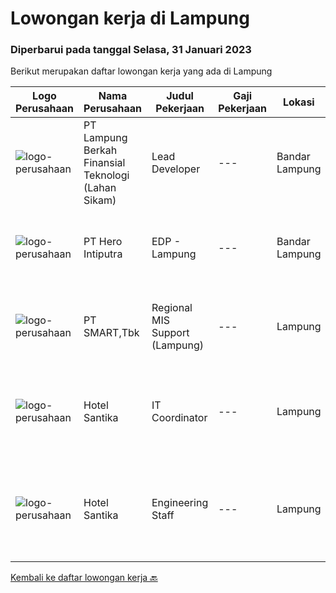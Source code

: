 
  # Lowongan kerja di Lampung

  ### Diperbarui pada tanggal Selasa, 31 Januari 2023

  Berikut merupakan daftar lowongan kerja yang ada di Lampung

  |Logo Perusahaan | Nama Perusahaan | Judul Pekerjaan | Gaji Pekerjaan | Lokasi | Deskripsi | Tanggal diunggah | Pranala |
  | -------------- | --------------- | --------------- | --------- | --------- | -------------- | ------- | ----------- |
  |![logo-perusahaan](https://image-service-cdn.seek.com.au/2f6393084cee96ad38295a3fd8b9381ee0b8011b/ee4dce1061f3f616224767ad58cb2fc751b8d2dc)|PT Lampung Berkah Finansial Teknologi (Lahan Sikam)|Lead Developer|---|Bandar Lampung|General Qualification:1. Adaptive and open minded.2. Excellent Leadership &amp; communication.3. Interpersonal skills &amp; high empathy.4. Work with...|Selasa, 24 Januari 2023|https://www.jobstreet.co.id/id/job/lead-developer-4194421?token=0~ced883cf-aaa9-46e6-9c2b-93f5116084ed&sectionRank=1&jobId=jobstreet-id-job-4194421|
|![logo-perusahaan](https://image-service-cdn.seek.com.au/10b76902aa2a4d10d3618c989a3a431d87539bdb/ee4dce1061f3f616224767ad58cb2fc751b8d2dc)|PT Hero Intiputra|EDP - Lampung|---|Bandar Lampung|Persyaratan:•      Pendidikan minimal SMA/SMK atau sederajat•      Jujur, ulet dan berdisiplin•      Cekatan serta dapat bekerja di bawah...|Jumat, 13 Januari 2023|https://www.jobstreet.co.id/id/job/edp-lampung-4182569?token=0~ced883cf-aaa9-46e6-9c2b-93f5116084ed&sectionRank=2&jobId=jobstreet-id-job-4182569|
|![logo-perusahaan](https://image-service-cdn.seek.com.au/e0f2789e04f1707f717e820cb0fceb109a953b16/ee4dce1061f3f616224767ad58cb2fc751b8d2dc)|PT SMART,Tbk|Regional MIS Support (Lampung)|---|Lampung|Job Description:  Provides customer support services to internal and external customers. Applies working knowledge of day to day operating environment...|Sabtu, 07 Januari 2023|https://www.jobstreet.co.id/id/job/regional-mis-support-lampung-4172943?token=0~ced883cf-aaa9-46e6-9c2b-93f5116084ed&sectionRank=3&jobId=jobstreet-id-job-4172943|
|![logo-perusahaan](https://image-service-cdn.seek.com.au/e85c0d29621d01631d2a9d67a4404c408ea508db/ee4dce1061f3f616224767ad58cb2fc751b8d2dc)|Hotel Santika|IT Coordinator|---|Lampung|Min Diploma or Bachelor Degree of Information TechnologyMin 2 years Experiences of IThave knowledge of Operating System, Hardware Computer, Networking...|Sabtu, 28 Januari 2023|https://www.jobstreet.co.id/id/job/it-coordinator-1034387472?token=0~ced883cf-aaa9-46e6-9c2b-93f5116084ed&sectionRank=4&jobId=jobstreet-id-job-1034387472|
|![logo-perusahaan](https://image-service-cdn.seek.com.au/e85c0d29621d01631d2a9d67a4404c408ea508db/ee4dce1061f3f616224767ad58cb2fc751b8d2dc)|Hotel Santika|Engineering Staff|---|Lampung|Minimum Diploma or Bachelor of Computer NetworkMinimum 2 years experience in a similar positionFluent in EnglishGood communicationsDate Posted:...|Sabtu, 14 Januari 2023|https://www.jobstreet.co.id/id/job/engineering-staff-1034387250?token=0~ced883cf-aaa9-46e6-9c2b-93f5116084ed&sectionRank=5&jobId=jobstreet-id-job-1034387250|


  [Kembali ke daftar lowongan kerja 🔙](../README.md#daftar-lowongan-kerja)
  